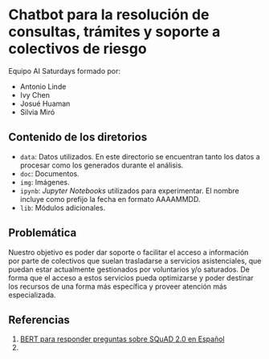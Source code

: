 # Chatbot para la resolución de consultas, trámites y soporte a colectivos de riesgo

Equipo AI Saturdays formado por:
* Antonio Linde
* Ivy Chen
* Josué Huaman
* Silvia Miró

## Contenido de los diretorios

* `data`: Datos utilizados. En este directorio se encuentran tanto los datos a procesar como los generados durante el análisis.
* `doc`: Documentos.
* `img`: Imágenes.
* `ipynb`: _Jupyter Notebooks_ utilizados para experimentar. El nombre incluye como prefijo la fecha en formato AAAAMMDD.
* `lib`: Módulos adicionales.

## Problemática

Nuestro objetivo es poder dar soporte o facilitar el acceso a información
por parte de colectivos que suelan trasladarse a servicios asistenciales,
que puedan estar actualmente gestionados por voluntarios y/o saturados.
De forma que el acceso a estos servicios pueda optimizarse y poder destinar
los recursos de una forma más específica y proveer atención más especializada.


## Referencias

1. [BERT para responder preguntas sobre SQuAD 2.0 en Español](https://jaimesendraberenguer.medium.com/bert-para-responder-preguntas-sobre-squad-2-0-en-espa%C3%B1ol-5842748f051a)
2. 
